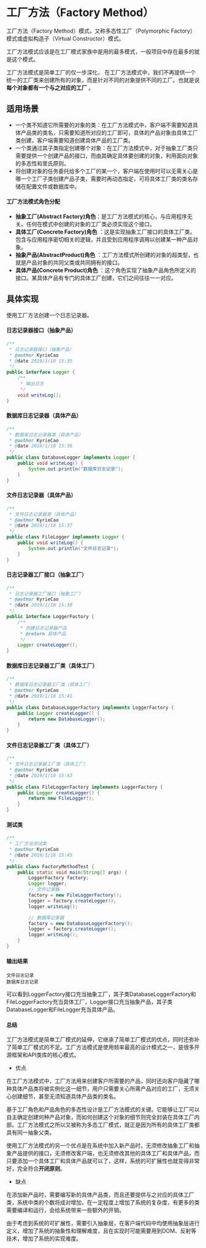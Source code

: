 # 工厂方法（Factory Method）
工厂方法（Factory Method）模式，又称多态性工厂（Polymorphic Factory）模式或虚拟构造子（Virtual Constructor）模式。

工厂方法模式应该是在工厂模式家族中是用的最多模式，一般项目中存在最多的就是这个模式。

工厂方法模式是简单工厂的仅一步深化， 在工厂方法模式中，我们不再提供一个统一的工厂类来创建所有的对象，而是针对不同的对象提供不同的工厂。也就是说 **每个对象都有一个与之对应的工厂** 。

## 适用场景
* 一个类不知道它所需要的对象的类：在工厂方法模式中，客户端不需要知道具体产品类的类名，只需要知道所对应的工厂即可，具体的产品对象由具体工厂类创建，客户端需要知道创建具体产品的工厂类。
* 一个类通过其子类指定创建哪个对象：在工厂方法模式中，对于抽象工厂类只需要提供一个创建产品的接口，而由其确定具体要创建的对象，利用面向对象的多态性和里氏原则。
* 将创建对象的任务委托给多个工厂的某一个，客户端在使用时可以无需关心是哪一个工厂子类创建产品子类，需要时再动态指定，可将具体工厂类的类名存储在配置文件或数据库中。


#### 工厂方法模式角色分配

* **抽象工厂(Abstract Factory)角色**：是工厂方法模式的核心，与应用程序无关。任何在模式中创建的对象的工厂类必须实现这个接口。
* **具体工厂(Concrete Factory)角色** ：这是实现抽象工厂接口的具体工厂类，包含与应用程序密切相关的逻辑，并且受到应用程序调用以创建某一种产品对象。
* **抽象产品(AbstractProduct)角色** ：工厂方法模式所创建的对象的超类型，也就是产品对象的共同父类或共同拥有的接口。
* **具体产品(Concrete Product)角色** ：这个角色实现了抽象产品角色所定义的接口。某具体产品有专门的具体工厂创建，它们之间往往一一对应。

## 具体实现
使用工厂方法创建一个日志记录器。

#### 日志记录器接口（抽象产品）
```java
/**
 * 日志记录器接口（抽象产品）
 * @author KyrieCao
 * @date 2019/1/18 15:35
 */
public interface Logger {
    /**
     * 输出日志
     */
    void writeLog();
}
```

#### 数据库日志记录器（具体产品）
```java
/**
 * 数据库日志记录器类（具体产品）
 * @author KyrieCao
 * @date 2019/1/18 15:36
 */
public class DatabaseLogger implements Logger {
    public void writeLog() {
        System.out.println("数据库日志记录");
    }
}
```

#### 文件日志记录器（具体产品）
```java
/**
 * 文件日志记录器类（具体产品）
 * @author KyrieCao
 * @date 2019/1/18 15:37
 */
public class FileLogger implements Logger {
    public void writeLog() {
        System.out.println("文件日志记录");
    }
}
```

#### 日志记录器工厂接口（抽象工厂）
```java
/**
 * 日志记录器工厂接口（抽象工厂）
 * @author KyrieCao
 * @date 2019/1/18 15:38
 */
public interface LoggerFactory {
    /**
     * 创建日志记录器产品
     * @return 具体产品
     */
    Logger createLogger();
}
```

#### 数据库日志记录器工厂类（具体工厂）
```java
/**
 * 数据库日志记录器工厂类（具体工厂）
 * @author KyrieCao
 * @date 2019/1/18 15:41
 */
public class DatabaseLoggerFactory implements LoggerFactory {
    public Logger createLogger() {
        return new DatabaseLogger();
    }
}
```

#### 文件日志记录器工厂类（具体工厂）
```java
/**
 * 文件日志记录器工厂类（具体工厂）
 * @author KyrieCao
 * @date 2019/1/18 15:43
 */
public class FileLoggerFactory implements LoggerFactory {
    public Logger createLogger() {
        return new FileLogger();
    }
}
```
#### 测试类
```java
/**
 * 工厂方法测试类
 * @author KyrieCao
 * @date 2019/1/18 15:45
 */
public class FactoryMethodTest {
    public static void main(String[] args) {
        LoggerFactory factory;
        Logger logger;
        // 文件记录器
        factory = new FileLoggerFactory();
        logger = factory.createLogger();
        logger.writeLog();

        // 数据库记录器
        factory = new DatabaseLoggerFactory();
        logger = factory.createLogger();
        logger.writeLog();
    }
}
```
#### 输出结果
```
文件日志记录
数据库日志记录
```
可以看到LoggerFactory接口充当抽象工厂，其子类DatabaseLoggerFactory和FileLoggerFactory充当具体工厂，Logger接口充当抽象产品，其子类DatabaseLogger和FileLogger充当具体产品。
#### 总结
工厂方法模式是简单工厂模式的延伸，它继承了简单工厂模式的优点，同时还弥补了简单工厂模式的不足。工厂方法模式是使用频率最高的设计模式之一，是很多开源框架和API类库的核心模式。

* 优点

在工厂方法模式中，工厂方法用来创建客户所需要的产品，同时还向客户隐藏了哪种具体产品类将被实例化这一细节，用户只需要关心所需产品对应的工厂，无须关心创建细节，甚至无须知道具体产品类的类名。

基于工厂角色和产品角色的多态性设计是工厂方法模式的关键。它能够让工厂可以自主确定创建何种产品对象，而如何创建这个对象的细节则完全封装在具体工厂内部。工厂方法模式之所以又被称为多态工厂模式，就正是因为所有的具体工厂类都具有同一抽象父类。

使用工厂方法模式的另一个优点是在系统中加入新产品时，无须修改抽象工厂和抽象产品提供的接口，无须修改客户端，也无须修改其他的具体工厂和具体产品，而只要添加一个具体工厂和具体产品就可以了，这样，系统的可扩展性也就变得非常好，完全符合**开闭原则**。

* 缺点

在添加新产品时，需要编写新的具体产品类，而且还要提供与之对应的具体工厂类，系统中类的个数将成对增加，在一定程度上增加了系统的复杂度，有更多的类需要编译和运行，会给系统带来一些额外的开销。

由于考虑到系统的可扩展性，需要引入抽象层，在客户端代码中均使用抽象层进行定义，增加了系统的抽象性和理解难度，且在实现时可能需要用到DOM、反射等技术，增加了系统的实现难度。




